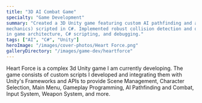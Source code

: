 ```yaml
---
title: "3D AI Combat Game"
specialty: "Game Development"
summary: "Created a 3D Unity game featuring custom AI pathfinding and a dynamic combat system (melee/weapon
mechanics) scripted in C#. Implemented robust collision detection and optimized game performance, showcasing advanced skills
in game architecture, C# scripting, and debugging."
tags: ["AI", "C#", "Unity"]
heroImage: "/images/cover-photos/Heart Force.png"
galleryDirectory: "/images/game-dev/heartforce"
---
```


Heart Force is a complex 3d Unity game I am currently developing. The game consists of custom scripts I developed and integrating them with Unity's Frameworks and APIs to provide Scene Management, Character Selection, Main Menu, Gameplay Programming, AI Pathfinding and Combat, Input System, Weapon System, and more.